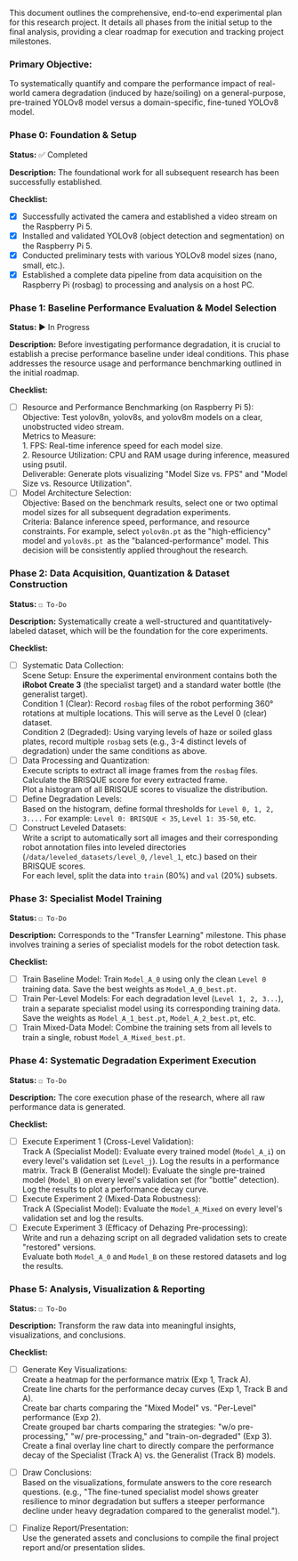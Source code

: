 This document outlines the comprehensive, end-to-end experimental plan for this research project. It details all phases from the initial setup to the final analysis, providing a clear roadmap for execution and tracking project milestones.

### Primary Objective: 
To systematically quantify and compare the performance impact of real-world camera degradation (induced by haze/soiling) on a general-purpose, pre-trained YOLOv8 model versus a domain-specific, fine-tuned YOLOv8 model.

### Phase 0: Foundation & Setup    
**Status:** ✅ Completed 

**Description:** The foundational work for all subsequent research has been successfully established.

**Checklist:**
  - [x] Successfully activated the camera and established a video stream on the Raspberry Pi 5.
  - [x] Installed and validated YOLOv8 (object detection and segmentation) on the Raspberry Pi 5.
  - [x] Conducted preliminary tests with various YOLOv8 model sizes (nano, small, etc.).
  - [x] Established a complete data pipeline from data acquisition on the Raspberry Pi (rosbag) to processing and analysis on a host PC.

### Phase 1: Baseline Performance Evaluation & Model Selection
**Status:** ▶️ In Progress

**Description:** Before investigating performance degradation, it is crucial to establish a precise performance baseline under ideal conditions. This phase addresses the resource usage and performance benchmarking outlined in the initial roadmap.

**Checklist:**
  - [ ] Resource and Performance Benchmarking (on Raspberry Pi 5):\
        Objective: Test yolov8n, yolov8s, and yolov8m models on a clear, unobstructed video stream.\
        Metrics to Measure:\
            1. FPS: Real-time inference speed for each model size.\
            2. Resource Utilization: CPU and RAM usage during inference, measured using psutil.\
        Deliverable: Generate plots visualizing "Model Size vs. FPS" and "Model Size vs. Resource Utilization".
  - [ ] Model Architecture Selection:\
        Objective: Based on the benchmark results, select one or two optimal model sizes for all subsequent degradation experiments.\
        Criteria: Balance inference speed, performance, and resource constraints. For example, select `yolov8n.pt` as the "high-efficiency" model and `yolov8s.pt `as the "balanced-performance" model. This decision will be consistently applied throughout the research.

### Phase 2: Data Acquisition, Quantization & Dataset Construction
**Status:** `☐ To-Do`

**Description:** Systematically create a well-structured and quantitatively-labeled dataset, which will be the foundation for the core experiments.

**Checklist:**
  - [ ] Systematic Data Collection:\
        Scene Setup: Ensure the experimental environment contains both the **iRobot Create 3** (the specialist target) and a standard water bottle (the generalist target).\
        Condition 1 (Clear): Record `rosbag` files of the robot performing 360° rotations at multiple locations. This will serve as the Level 0 (clear) dataset.\
        Condition 2 (Degraded): Using varying levels of haze or soiled glass plates, record multiple `rosbag` sets (e.g., 3-4 distinct levels of degradation) under the same conditions as above.
  - [ ] Data Processing and Quantization:\
        Execute scripts to extract all image frames from the `rosbag` files.\
        Calculate the BRISQUE score for every extracted frame.\
        Plot a histogram of all BRISQUE scores to visualize the distribution.
  - [ ] Define Degradation Levels:\
        Based on the histogram, define formal thresholds for `Level 0, 1, 2, 3....` For example: `Level 0: BRISQUE < 35`, `Level 1: 35-50`, etc.
  - [ ] Construct Leveled Datasets:\
        Write a script to automatically sort all images and their corresponding robot annotation files into leveled directories (`/data/leveled_datasets/level_0`, `/level_1`, etc.) based on their BRISQUE scores.\
        For each level, split the data into `train` (80%) and `val` (20%) subsets.

### Phase 3: Specialist Model Training
**Status:** `☐ To-Do`

**Description:** Corresponds to the "Transfer Learning" milestone. This phase involves training a series of specialist models for the robot detection task.

**Checklist:**
  - [ ] Train Baseline Model: Train `Model_A_0` using only the clean `Level 0 `training data. Save the best weights as `Model_A_0_best.pt`.
  - [ ] Train Per-Level Models: For each degradation level (`Level 1, 2, 3...`), train a separate specialist model using its corresponding training data. Save the weights as `Model_A_1_best.pt`, `Model_A_2_best.pt`, etc.
  - [ ] Train Mixed-Data Model: Combine the training sets from all levels to train a single, robust `Model_A_Mixed_best.pt`.
        
### Phase 4: Systematic Degradation Experiment Execution
**Status:** `☐ To-Do`

**Description:** The core execution phase of the research, where all raw performance data is generated.

**Checklist:**
  - [ ] Execute Experiment 1 (Cross-Level Validation):\
        Track A (Specialist Model): Evaluate every trained model (`Model_A_i`) on every level's validation set (`Level_j`). Log the results in a performance matrix.
        Track B (Generalist Model): Evaluate the single pre-trained model (`Model_B`) on every level's validation set (for "bottle" detection). Log the results to plot a performance decay curve.
  - [ ] Execute Experiment 2 (Mixed-Data Robustness):\
        Track A (Specialist Model): Evaluate the `Model_A_Mixed` on every level's validation set and log the results.
  - [ ] Execute Experiment 3 (Efficacy of Dehazing Pre-processing):\
        Write and run a dehazing script on all degraded validation sets to create "restored" versions.\
        Evaluate both `Model_A_0` and `Model_B` on these restored datasets and log the results.
### Phase 5: Analysis, Visualization & Reporting
**Status:** `☐ To-Do`

**Description:** Transform the raw data into meaningful insights, visualizations, and conclusions.

**Checklist:**
  - [ ] Generate Key Visualizations:\
        Create a heatmap for the performance matrix (Exp 1, Track A).\
        Create line charts for the performance decay curves (Exp 1, Track B and A).\
        Create bar charts comparing the "Mixed Model" vs. "Per-Level" performance (Exp 2).\
        Create grouped bar charts comparing the strategies: "w/o pre-processing," "w/ pre-processing," and "train-on-degraded" (Exp 3).\
        Create a final overlay line chart to directly compare the performance decay of the Specialist (Track A) vs. the Generalist (Track B) models.
  - [ ] Draw Conclusions:\
        Based on the visualizations, formulate answers to the core research questions. (e.g., "The fine-tuned specialist model shows greater resilience to minor degradation but suffers a steeper performance decline under heavy degradation compared to the generalist model.").
  - [ ] Finalize Report/Presentation:\
        Use the generated assets and conclusions to compile the final project report and/or presentation slides.


        
